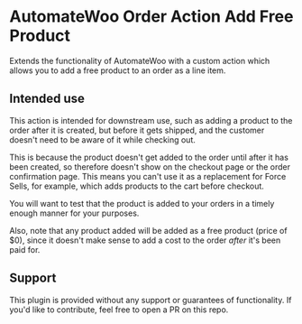 # AutomateWoo Order Action Add Free Product

Extends the functionality of AutomateWoo with a custom action which allows you to add a free product to an order as a line item.

## Intended use

This action is intended for downstream use, such as adding a product to the order after it is created, but before it gets shipped, and the customer doesn't need to be aware of it while checking out.

This is because the product doesn't get added to the order until after it has been created, so therefore doesn't show on the checkout page or the order confirmation page. This means you can't use it as a replacement for Force Sells, for example, which adds products to the cart before checkout.

You will want to test that the product is added to your orders in a timely enough manner for your purposes.

Also, note that any product added will be added as a free product (price of $0), since it doesn't make sense to add a cost to the order _after_ it's been paid for.

## Support

This plugin is provided without any support or guarantees of functionality. If you'd like to contribute, feel free to open a PR on this repo.
